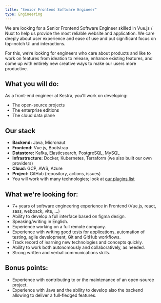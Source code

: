 ```yaml
---
title: "Senior Frontend Software Engineer"
type: Engineering
---
```


We are looking for a Senior Frontend Software Engineer skilled in Vue.js / Nuxt to help us provide the most reliable website and application. We care deeply about user experience and ease of use and put significant focus on top-notch UI and interactions.

For this, we’re looking for engineers who care about products and like to work on features from ideation to release, enhance existing features, and come up with entirely new creative ways to make our users more productive.


## What you will do:
As a front-end engineer at Kestra, you'll work on developing:
- The open-source projects
- The enterprise editions
- The cloud data plane

## Our stack

- **Backend:** Java, Micronaut
- **Frontend:** Vue.js, Bootstrap
- **Datastore:** Kafka, Elasticsearch, PostgreSQL, MySQL
- **Infrastructure:** Docker, Kubernetes, Terraform (we also built our own providers)
- **Cloud:** GCP, AWS, Azure
- **Project:** GitHub (repository, actions, issues)
- You will work with many technologies; look at [our plugins list](https://kestra.io/plugins)

## What we're looking for:
- 7+ years of software engineering experience in Frontend (Vue.js, react, sass, webpack, vite, …)
- Ability to develop a full interface based on figma design.
- Speaking/writing in English.
- Experience working on a full remote company.
- Experience with writing good tests for applications, automation of testing, agile development, Git and GitHub workflows.
- Track record of learning new technologies and concepts quickly.
- Ability to work both autonomously and collaboratively, as needed.
- Strong written and verbal communications skills.


## Bonus points:
- Experience with contributing to or the maintenance of an open-source project.
- Experience with Java and the ability to develop also the backend allowing to deliver a full-fledged features.